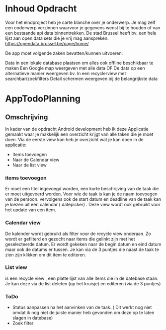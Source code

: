 # Inhoud Opdracht  

Voor het eindproject heb je carte blanche over je onderwerp. Je mag zelf een onderwerp verzinnen waarvoor je gegevens wenst bij te houden of van een bestaande api data binnentrekken. De stad Brussel heeft bv. een hele lijst aan open data sets die je vrij mag aanspreken. https://opendata.brussel.be/page/home/

De app moet volgende zaken bevatten/kunnen uitvoeren:

Data in een lokale database plaatsen om alles ook offline beschikbaar te maken
Een Google map weergeven met alle data OF De data op een alternatieve manier weergeven bv. In een recyclerview met searchbar/zoekfilters
Detail schermen weergeven bij de belangrijkste data

# AppTodoPlanning

## Omschrijving  
In kader van de opdracht Android development heb ik deze Applicatie gemaakt waar je makkelijk een overzicht krijgt van alle taken die je moet doen. 
Via de eerste view kan heb je overzicht wat je kan doen in de applicatie: 
   * Items toevoegen 
   * Naar de Calendar view 
   * Naar de list view 

### items toevoegen 
Er moet een titel ingevoegd worden, een korte beschrijving van de taak die er moet uitgevoerd worden. 
Voor wie de taak is kan je de naam toevoegen van de persoon. 
vervolgens ook de start datum en deadline van de taak kan je kiezen uit een calendar ( datepicker) . 
Deze view wordt ook gebruikt voor het update van een item. 

### Calendar view 
De kalender wordt gebruikt als filter voor de recycle view onderaan. Zo wordt er gefilterd en gezocht naar items die gelinkt zijn met het geselecteerde datum. 
Er wordt gekeken naar de begin datum en eind datum maar ook de datums er tussen.
Je kan via de 3 puntjes die naast de taak te zien zijn klikken om dit item te editeren. 

### List view 
is een recycle view , een platte lijst van alle items die in de datebase staan. 
Je kan deze via de list deleten (op het kruisje) en editeren (via de 3 puntjes) 

### ToDo 
* Status aanpassen na het aanvinken van de taak. ( Dit werkt nog niet omdat ik nog niet de juiste manier heb gevonden om deze op te laten slagen in datebase) 
* Zoek filter
